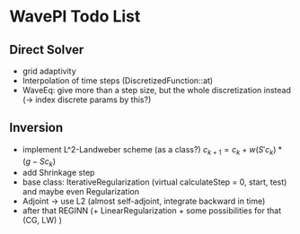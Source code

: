 # WavePI Todo List

## Direct Solver

* grid adaptivity
* Interpolation of time steps (DiscretizedFunction::at)
* WaveEq: give more than a step size, but the whole discretization instead (-> index discrete params by this?)

## Inversion

* implement L^2-Landweber scheme (as  a class?) $c_{k+1} = c_k + w (S' c_k)* (g - S c_k)$
* add Shrinkage step
* base class: IterativeRegularization (virtual calculateStep = 0, start, test) and maybe even Regularization
* Adjoint -> use L2 (almost self-adjoint, integrate backward in time) 
* after that REGINN (+ LinearRegularization + some possibilities for that (CG, LW) ) 